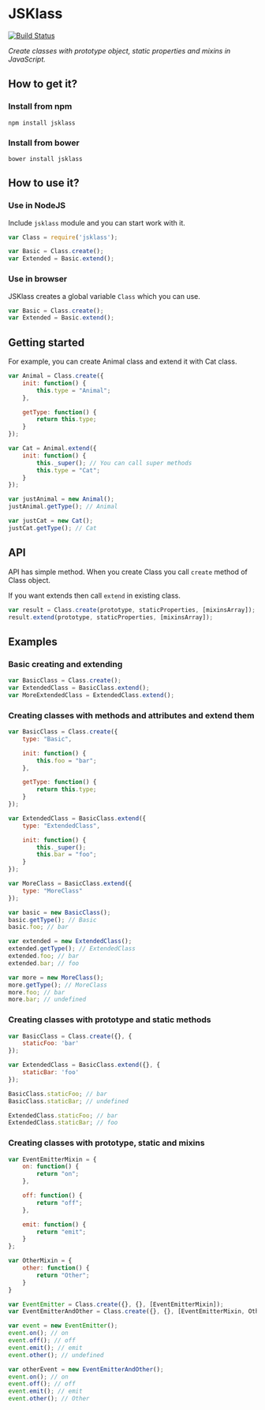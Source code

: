 # JSKlass

[![Build Status](https://travis-ci.org/ghaiklor/jsklass.svg?branch=master)](https://travis-ci.org/ghaiklor/jsklass)

*Create classes with prototype object, static properties and mixins in JavaScript.*

## How to get it?

### Install from npm

```shell
npm install jsklass
```

### Install from bower

```shell
bower install jsklass
```

## How to use it?

### Use in NodeJS

Include ```jsklass``` module and you can start work with it.

```javascript
var Class = require('jsklass');

var Basic = Class.create();
var Extended = Basic.extend();
```

### Use in browser

JSKlass creates a global variable ```Class``` which you can use.

```javascript
var Basic = Class.create();
var Extended = Basic.extend();
```

## Getting started

For example, you can create Animal class and extend it with Cat class.

```javascript
var Animal = Class.create({
    init: function() {
        this.type = "Animal";
    },

    getType: function() {
        return this.type;
    }
});

var Cat = Animal.extend({
    init: function() {
        this._super(); // You can call super methods
        this.type = "Cat";
    }
});

var justAnimal = new Animal();
justAnimal.getType(); // Animal

var justCat = new Cat();
justCat.getType(); // Cat
```

## API

API has simple method. When you create Class you call `create` method of Class object.

If you want extends then call `extend` in existing class.

```javascript
var result = Class.create(prototype, staticProperties, [mixinsArray]);
result.extend(prototype, staticProperties, [mixinsArray]);
```

## Examples

### Basic creating and extending

```javascript
var BasicClass = Class.create();
var ExtendedClass = BasicClass.extend();
var MoreExtendedClass = ExtendedClass.extend();
```

### Creating classes with methods and attributes and extend them

```javascript
var BasicClass = Class.create({
    type: "Basic",

    init: function() {
        this.foo = "bar";
    },

    getType: function() {
        return this.type;
    }
});

var ExtendedClass = BasicClass.extend({
    type: "ExtendedClass",

    init: function() {
        this._super();
        this.bar = "foo";
    }
});

var MoreClass = BasicClass.extend({
    type: "MoreClass"
});

var basic = new BasicClass();
basic.getType(); // Basic
basic.foo; // bar

var extended = new ExtendedClass();
extended.getType(); // ExtendedClass
extended.foo; // bar
extended.bar; // foo

var more = new MoreClass();
more.getType(); // MoreClass
more.foo; // bar
more.bar; // undefined
```

### Creating classes with prototype and static methods

```javascript
var BasicClass = Class.create({}, {
    staticFoo: 'bar'
});

var ExtendedClass = BasicClass.extend({}, {
    staticBar: 'foo'
});

BasicClass.staticFoo; // bar
BasicClass.staticBar; // undefined

ExtendedClass.staticFoo; // bar
ExtendedClass.staticBar; // foo
```

### Creating classes with prototype, static and mixins

```javascript
var EventEmitterMixin = {
    on: function() {
        return "on";
    },

    off: function() {
        return "off";
    },

    emit: function() {
        return "emit";
    }
};

var OtherMixin = {
    other: function() {
        return "Other";
    }
}

var EventEmitter = Class.create({}, {}, [EventEmitterMixin]);
var EventEmitterAndOther = Class.create({}, {}, [EventEmitterMixin, OtherMixin]);

var event = new EventEmitter();
event.on(); // on
event.off(); // off
event.emit(); // emit
event.other(); // undefined

var otherEvent = new EventEmitterAndOther();
event.on(); // on
event.off(); // off
event.emit(); // emit
event.other(); // Other
```
